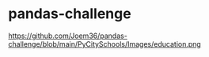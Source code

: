 # pandas-challenge

https://github.com/Joem36/pandas-challenge/blob/main/PyCitySchools/Images/education.png
